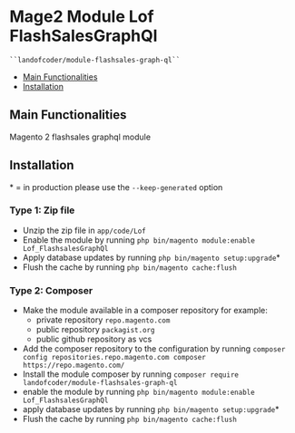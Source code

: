 # Mage2 Module Lof FlashSalesGraphQl

    ``landofcoder/module-flashsales-graph-ql``

 - [Main Functionalities](#markdown-header-main-functionalities)
 - [Installation](#markdown-header-installation)

## Main Functionalities
Magento 2 flashsales graphql module

## Installation
\* = in production please use the `--keep-generated` option

### Type 1: Zip file

 - Unzip the zip file in `app/code/Lof`
 - Enable the module by running `php bin/magento module:enable Lof_FlashsalesGraphQl`
 - Apply database updates by running `php bin/magento setup:upgrade`\*
 - Flush the cache by running `php bin/magento cache:flush`

### Type 2: Composer

 - Make the module available in a composer repository for example:
    - private repository `repo.magento.com`
    - public repository `packagist.org`
    - public github repository as vcs
 - Add the composer repository to the configuration by running `composer config repositories.repo.magento.com composer https://repo.magento.com/`
 - Install the module composer by running `composer require landofcoder/module-flashsales-graph-ql`
 - enable the module by running `php bin/magento module:enable Lof_FlashsalesGraphQl`
 - apply database updates by running `php bin/magento setup:upgrade`\*
 - Flush the cache by running `php bin/magento cache:flush`



